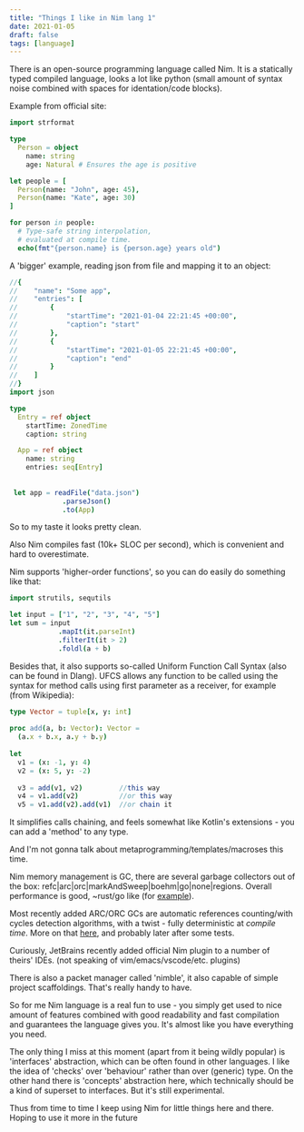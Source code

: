 ```yaml
---
title: "Things I like in Nim lang 1"
date: 2021-01-05
draft: false
tags: [language]
---
```


There is an open-source programming language called Nim.
It is a statically typed compiled language, looks a lot like python (small amount of syntax noise combined with spaces for identation/code blocks).

Example from official site:
```nim
import strformat

type
  Person = object
    name: string
    age: Natural # Ensures the age is positive

let people = [
  Person(name: "John", age: 45),
  Person(name: "Kate", age: 30)
]

for person in people:
  # Type-safe string interpolation,
  # evaluated at compile time.
  echo(fmt"{person.name} is {person.age} years old")
```

A 'bigger' example, reading json from file and mapping it to an object:
```nim
//{
//    "name": "Some app",
//    "entries": [
//        {
//            "startTime": "2021-01-04 22:21:45 +00:00",
//            "caption": "start"
//        },
//        {
//            "startTime": "2021-01-05 22:21:45 +00:00",
//            "caption": "end"
//        }
//    ]
//}
import json

type 
  Entry = ref object
    startTime: ZonedTime
    caption: string

  App = ref object
    name: string
    entries: seq[Entry]
 
 
 let app = readFile("data.json")
             .parseJson()
             .to(App)
```

So to my taste it looks pretty clean.

Also Nim compiles fast (10k+ SLOC per second), which is convenient and hard to overestimate.

Nim supports 'higher-order functions', so you can do easily do something like that:
```nim
import strutils, sequtils

let input = ["1", "2", "3", "4", "5"]
let sum = input
            .mapIt(it.parseInt)
            .filterIt(it > 2)
            .foldl(a + b)
```

Besides that, it also supports so-called Uniform Function Call Syntax (also can be found in Dlang).
UFCS allows any function to be called using the syntax for method calls using first parameter as a receiver, for example (from Wikipedia):
```nim
type Vector = tuple[x, y: int]
 
proc add(a, b: Vector): Vector =
  (a.x + b.x, a.y + b.y)
 
let
  v1 = (x: -1, y: 4)
  v2 = (x: 5, y: -2)
 
  v3 = add(v1, v2)         //this way
  v4 = v1.add(v2)          //or this way
  v5 = v1.add(v2).add(v1)  //or chain it
```

It simplifies calls chaining, and feels somewhat like Kotlin's extensions - you can add a 'method' to any type.

And I'm not gonna talk about metaprogramming/templates/macroses this time.

Nim memory management is GC, there are several garbage collectors out of the box: refc|arc|orc|markAndSweep|boehm|go|none|regions.
Overall performance is good, ~rust/go like (for [example](https://github.com/kostya/benchmarks)).

Most recently added ARC/ORC GCs are automatic references counting/with cycles detection algorithms, with a twist - fully deterministic at _compile time_.
More on that [here](https://nim-lang.org/blog/2020/10/15/introduction-to-arc-orc-in-nim.html), and probably later after some tests.

Curiously, JetBrains recently added official Nim plugin to a number of theirs' IDEs. (not speaking of vim/emacs/vscode/etc. plugins)

There is also a packet manager called 'nimble', it also capable of simple project scaffoldings. That's really handy to have.

So for me Nim language is a real fun to use - you simply get used to nice amount of features combined with good readability and fast compilation and guarantees the language gives you. 
It's almost like you have everything you need.

The only thing I miss at this moment (apart from it being wildly popular) is 'interfaces' abstraction, which can be often found in other languages. 
I like the idea of 'checks' over 'behaviour' rather than over (generic) type.
On the other hand there is 'concepts' abstraction here, which technically should be a kind of superset to interfaces. But it's still experimental.

Thus from time to time I keep using Nim for little things here and there. Hoping to use it more in the future